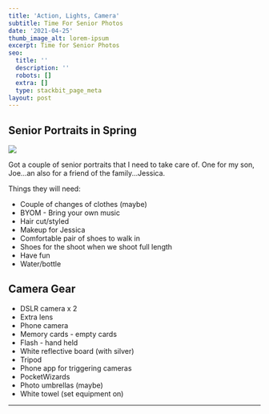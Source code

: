 ```yaml
---
title: 'Action, Lights, Camera'
subtitle: Time For Senior Photos
date: '2021-04-25'
thumb_image_alt: lorem-ipsum
excerpt: Time for Senior Photos
seo:
  title: ''
  description: ''
  robots: []
  extra: []
  type: stackbit_page_meta
layout: post
---
```

## Senior Portraits in Spring

![](/images/sharegrid-N10auyEVst8-unsplash.jpg)

Got a couple of senior portraits that I need to take care of. One for my son, Joe...an also for a friend of the family...Jessica.

Things they will need:

*   Couple of changes of clothes (maybe)
*   BYOM - Bring your own music
*   Hair cut/styled
*   Makeup for Jessica
*   Comfortable pair of shoes to walk in
*   Shoes for the shoot when we shoot full length
*   Have fun
*   Water/bottle

## Camera Gear

*   DSLR camera x 2
*   Extra lens
*   Phone camera
*   Memory cards - empty cards
*   Flash - hand held
*   White reflective board (with silver)
*   Tripod
*   Phone app for triggering cameras
*   PocketWizards
*   Photo umbrellas (maybe)
*   White towel (set equipment on)

***
